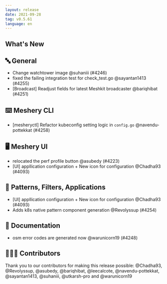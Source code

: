 ```yaml
---
layout: release
date: 2021-09-28
tag: v0.5.61
language: en
---
```


## What's New
## 🔤 General
- Change watchtower image @suhaniii (#4246)
- fixed the failing integration test for check_test.go @sayantan1413 (#4255)
- [Broadcast] Readjust fields for latest Meshkit broadcaster @bariqhibat (#4251)

## ⌨️ Meshery CLI

- [mesheryctl] Refactor kubeconfig setting logic in `config.go` @navendu-pottekkat (#4258)

## 🖥 Meshery UI

- relocated the perf profile button @asubedy (#4223)
- [UI] appllication configuration + New icon for configuration @Chadha93 (#4093)

## 🔋 Patterns, Filters, Applications

- [UI] appllication configuration + New icon for configuration @Chadha93 (#4093)
- Adds k8s native pattern component generation @Revolyssup (#4254)

## 📖 Documentation

- osm error codes are generated now @warunicorn19 (#4248)

## 👨🏽‍💻 Contributors

Thank you to our contributors for making this release possible:
@Chadha93, @Revolyssup, @asubedy, @bariqhibat, @leecalcote, @navendu-pottekkat, @sayantan1413, @suhaniii, @utkarsh-pro and @warunicorn19
